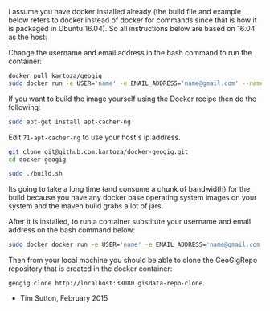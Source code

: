 I assume you have docker installed already (the build file and example below
refers to docker instead of docker for commands since that is how it is
packaged in Ubuntu 16.04). So all instructions below are based on 16.04 as the
host:

Change the username and email address in the bash command to run the container:

```bash
docker pull kartoza/geogig
sudo docker run -e USER='name' -e EMAIL_ADDRESS='name@gmail.com' --name="geogig" -p 38080:8182  -d  kartoza/geogig
```


If you want to build the image yourself using the Docker recipe then do the following:


```bash
sudo apt-get install apt-cacher-ng
```

Edit ``71-apt-cacher-ng`` to use your host's ip address.

```bash
git clone git@github.com:kartoza/docker-geogig.git
cd docker-geogig
```




```bash
sudo ./build.sh
```


Its going to take a long time (and consume a chunk of bandwidth) for the build
because you have any docker base operating system images on your system and the
maven build grabs a lot of jars.

After it is installed, to run a container substitute your username and email address on the bash command below:

```bash
sudo docker docker run -e USER='name' -e EMAIL_ADDRESS='name@gmail.com' --name="geogig" -p 38080:8182  -d  kartoza/geogig
```
Then from your local machine you should be able to clone the GeoGigRepo
repository that is created in the docker container:

```
geogig clone http://localhost:38080 gisdata-repo-clone
```


- Tim Sutton, February 2015
